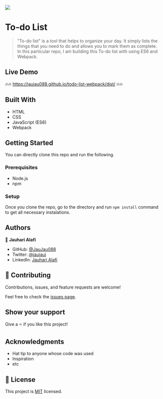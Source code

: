![](https://img.shields.io/badge/Microverse-blueviolet)

# To-do List

> "To-do list" is a tool that helps to organize your day. It simply lists the things that you need to do and allows you to mark them as complete. In this particular repo, I am building this To-do list with using ES6 and Webpack.

## Live Demo

:fire::fire: https://jaujau088.github.io/todo-list-webpack/dist/ :fire::fire:

## Built With

- HTML
- CSS
- JavaScript (ES6)
- Webpack

## Getting Started

You can directly clone this repo and run the following.

### Prerequisites

- Node.js
- npm

### Setup

Once you clone the repo, go to the directory and run `npm install` command to get all necessary instalations.

## Authors

👤 **Jauhari Alafi**

- GitHub: [@JauJau088](https://github.com/JauJau088)
- Twitter: [@jaujauj](https://twitter.com/jaujauj)
- LinkedIn: [Jauhari Alafi](https://linkedin.com/in/jauhari-alafi-7295b821a/)

## 🤝 Contributing

Contributions, issues, and feature requests are welcome!

Feel free to check the [issues page](../../issues/).

## Show your support

Give a ⭐️ if you like this project!

## Acknowledgments

- Hat tip to anyone whose code was used
- Inspiration
- etc

## 📝 License

This project is [MIT](./MIT.md) licensed.
